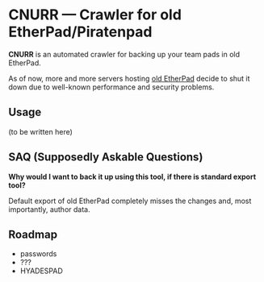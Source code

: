 # CNURR — Crawler for old EtherPad/Piratenpad

**CNURR** is an automated crawler for backing up your team pads in old EtherPad.

As of now, more and more servers hosting [old EtherPad](https://github.com/ether/pad) decide to shut it down due to well-known performance and security problems.

## Usage

(to be written here)

## SAQ (Supposedly Askable Questions)

**Why would I want to back it up using this tool, if there is standard export tool?**

Default export of old EtherPad completely misses the changes and, most importantly, author data.

## Roadmap

- passwords
- ???
- HYADESPAD
